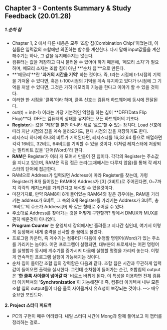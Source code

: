 ## Chapter 3 - Contents Summary & Study Feedback  (20.01.28)



<Contents Summary>

##### 1.순차 칩

- Chapter 1, 2 에서 다룬 내용은 모두 '조합 칩(Combination Chip)'이었는데, 이 칩들은 입력값의 조합에만 의존하는 함수를 계산한다. 다시 말해 input값들을 계산해주기는 하나, 그 값을 유지해주지는 않는다.
- 컴퓨터는 값을 저장하고 다시 불러올 수 있어야 하기 때문에, '메모리 소자'가 필요하며, 메모리 소자는 조합 칩이 아닌 **'순차 칩'**으로 만든다.
- **'메모리'**란 **'과거의 시간을 기억'** 하는 것이다. 즉, t라는 시점에 t-1시점의 기억을 가져올 수 있다면, 혹은 t-100시점의 기억을 계속 유지하고 있다가 t시점에 그 기억을 꺼낼 수 있다면, 그것은 가히 메모리의 기능을 한다고 이야기 할 수 있을 것이다.
- 이러한 한 시점을 '클록'이라 하며, 클록 신호는 컴퓨터 하드웨어에 동시에 전달된다.
- out(t) = in(t-1) 이라는 가장 기본적인 역할을 하는 칩이 **DFF(Data Flip Flop)**다. DFF는 컴퓨터의 상태를 유지하는 모든 하드웨어의 기초다.
- **Register**는 값을 '저장'할 뿐만 아니라 새로 '로드'할 수 있는 장치다. Load 신호에 따라 지난 시점의 값을 계속 불러오기도, 현재 시점의 값을 저장하기도 한다.
- 레지스터 하나에 하나의 비트가 기억된다면, 레지스터를 16,32,64 등으로 배열하면 각각 16비트, 32비트, 64비트를 기억할 수 있을 것이다. 이처럼 레지스터에 저장되는 멀티비트 값을 '단어(Word)'라 한다.
- **RAM**은 Register가 여러 개 모여서 만들어 진 칩이다. 각각의 Register는 주소값을 지니고 있으며, RAM은 직접 접근 논리(교재에서는 다루지 않음)를 통해 각 레지스터의 단어에 접근한다. 
- RAM으로 Address가 입력되면 Address에 따라 Register를 찾는데, 가령 Register가 8개 들어있는 RAM8에 Address가 [3] (3비트)로 주어진다면, 0~7까지 각각의 레지스터를 가리킨다고 해석할 수 있을것이다.
- 마찬가지로, 만약 RAM8이 8개 들어있는 RAM64와 같은 경우에는, RAM을 가리키는 address가 6비트, 그 속의 8개 Register를 가리키는 Address가 3비트, 총 '9비트'의 주소가 Address[9] 와 같은 형태로 주어질 수 있다.
- 주소대로 Address를 찾아가는 것을 어떻게 구현할까? 앞에서 DMUX와 MUX를 괜히 배운것이 아니었다.
- **Program Counter** 는  운영체제 강의에서만 흘려듣고 지나간 칩인데, 여기서 이렇게 등장해서 내게 충격을 선사할 줄 꿈에도 몰랐다. 
- 프로그램 카운터, 즉 계수기는 컴퓨터가 다음에 수행할 명령어(Word)가 있는 주소를 가리키는 놈이다.  어떤 프로그램이 실행되면, 대부분의 프로세서는 어떤 명령어를 실행함과 동시에 계수기를 증가시켜 다음에 실행할 명령을 가리켜 놓는다. 이렇게 연속적인 프로그램 실행이 가능해지는 것이다. 
- 순차 칩이 들어간 조합 칩의 강력함은 다음과 같다. 조합 칩은 시간과 무관하게 입력값이 들어오면 출력을 실시한다. 그런데 순차칩이 들어가는 순간, 조합칩의 output은 '**한 클록 사이클이 넘어갈 때**' 비로소 바뀌게 된다. 이 특성을 이용하면 전체 컴퓨터 아키텍쳐의 '**Synchronization**'이 가능해진다! 즉, 컴퓨터 아키텍쳐 내부 모든 조합 칩의 output들이 다음 클록 사이클까지 유효성이 보장되는 것이다. --> 매우 중요한 포인트다.



**2. Project 스터디 피드백**

- PC의 구현이 매우 어려웠다. 내일 스터디 시간에 Mong과 함께 풀어보고 이 챕터를 정리하는 걸로..